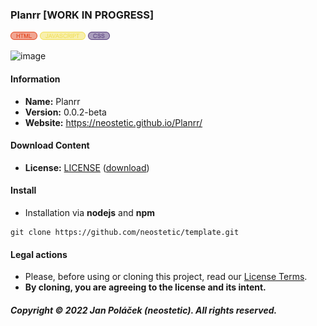 ### Planrr [WORK IN PROGRESS]

![image](https://raw.githubusercontent.com/neostetic/neostetic/main/assets/tag_html.png)
![image](https://raw.githubusercontent.com/neostetic/neostetic/main/assets/tag_javascript.png)
![image](https://raw.githubusercontent.com/neostetic/neostetic/main/assets/tag_css.png)

![image](https://user-images.githubusercontent.com/83291717/168490451-ec30b886-97c2-460c-8c47-4358fa4e44b3.png)

#### Information
 - **Name:** Planrr
 - **Version:** 0.0.2-beta
 - **Website:** https://neostetic.github.io/Planrr/
#### Download Content
 - **License:** [LICENSE](https://github.com/neostetic/template/blob/main/LICENSE) ([download](https://github.com/neostetic/template/raw/main/LICENSE))
#### Install
 - Installation via **nodejs** and **npm**
```
git clone https://github.com/neostetic/template.git
```
#### Legal actions
 - Please, before using or cloning this project, read our [License Terms](https://github.com/RobuxRoll/casino-dev/blob/main/LICENSE).
 - **By cloning, you are agreeing to the license and its intent.**

##### Copyright © 2022 Jan Poláček (neostetic). All rights reserved.
